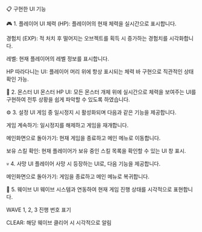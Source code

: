 📋 구현한 UI 기능

🎮 1. 플레이어 UI
체력 (HP): 플레이어의 현재 체력을 실시간으로 표시합니다.

경험치 (EXP): 적 처치 후 떨어지는 오브젝트를 획득 시 증가하는 경험치를 시각화합니다.

레벨: 현재 플레이어의 레벨 정보를 표시합니다.

HP 따라다니는 UI: 플레이어 머리 위에 항상 표시되는 체력 바 구현으로 직관적인 상태 확인 가능.

👾 2. 몬스터 UI
몬스터 HP UI: 모든 몬스터 개체 위에 실시간으로 체력을 보여주는 UI를 구현하여 전투 상황을 쉽게 파악할 수 있도록 하였습니다.

⚙️ 3. 설정 UI
게임 중 일시정지 시 활성화되며 다음과 같은 기능을 제공합니다.

게임 계속하기: 일시정지를 해제하고 게임을 재개합니다.

메인화면으로 돌아가기: 현재 게임을 종료하고 메인 메뉴로 이동합니다.

보유 스킬 확인: 현재 플레이어가 보유 중인 스킬 목록을 확인할 수 있는 UI 창 표시.

💀 4. 사망 UI
플레이어 사망 시 등장하는 UI로, 다음 기능을 제공합니다.

메인화면으로 돌아가기: 게임을 종료하고 메인 메뉴로 복귀합니다.

🌊 5. 웨이브 UI
웨이브 시스템과 연동하여 현재 게임 진행 상태를 시각적으로 표현합니다.

WAVE 1, 2, 3 진행 번호 표기

CLEAR: 해당 웨이브 클리어 시 시각적으로 알림
